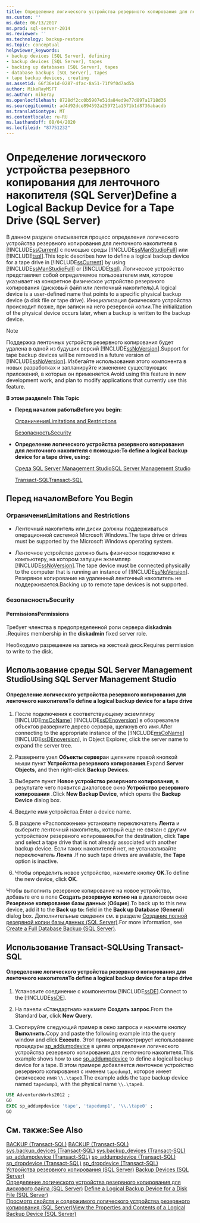 ```yaml
---
title: Определение логического устройства резервного копирования для ленточного накопителя (SQL Server) | Документация Майкрософт
ms.custom: ''
ms.date: 06/13/2017
ms.prod: sql-server-2014
ms.reviewer: ''
ms.technology: backup-restore
ms.topic: conceptual
helpviewer_keywords:
- backup devices [SQL Server], defining
- backup devices [SQL Server], tapes
- backing up databases [SQL Server], tapes
- database backups [SQL Server], tapes
- tape backup devices, creating
ms.assetid: 66f36e1d-0287-4fac-8a51-71f9f0d7ad5b
author: MikeRayMSFT
ms.author: mikeray
ms.openlocfilehash: 8728df2cc0b5907e51da84ed9e77d897a1718d36
ms.sourcegitcommit: ad4d92dce894592a259721a1571b1d8736abacdb
ms.translationtype: MT
ms.contentlocale: ru-RU
ms.lasthandoff: 08/04/2020
ms.locfileid: "87751232"
---
```

# <a name="define-a-logical-backup-device-for-a-tape-drive-sql-server"></a><span data-ttu-id="f3805-102">Определение логического устройства резервного копирования для ленточного накопителя (SQL Server)</span><span class="sxs-lookup"><span data-stu-id="f3805-102">Define a Logical Backup Device for a Tape Drive (SQL Server)</span></span>
  <span data-ttu-id="f3805-103">В данном разделе описывается процесс определения логического устройства резервного копирования для ленточного накопителя в [!INCLUDE[ssCurrent](../../includes/sscurrent-md.md)] с помощью среды [!INCLUDE[ssManStudioFull](../../includes/ssmanstudiofull-md.md)] или [!INCLUDE[tsql](../../includes/tsql-md.md)].</span><span class="sxs-lookup"><span data-stu-id="f3805-103">This topic describes how to define a logical backup device for a tape drive in [!INCLUDE[ssCurrent](../../includes/sscurrent-md.md)] by using [!INCLUDE[ssManStudioFull](../../includes/ssmanstudiofull-md.md)] or [!INCLUDE[tsql](../../includes/tsql-md.md)].</span></span> <span data-ttu-id="f3805-104">Логическое устройство представляет собой определяемое пользователем имя, которое указывает на конкретное физическое устройство резервного копирования (дисковый файл или ленточный накопитель).</span><span class="sxs-lookup"><span data-stu-id="f3805-104">A logical device is a user-defined name that points to a specific physical backup device (a disk file or tape drive).</span></span>  <span data-ttu-id="f3805-105">Инициализация физического устройства происходит позже, при записи на него резервной копии.</span><span class="sxs-lookup"><span data-stu-id="f3805-105">The initialization of the physical device occurs later, when a backup is written to the backup device.</span></span>  
  
> [!NOTE]  
>  <span data-ttu-id="f3805-106">Поддержка ленточных устройств резервного копирования будет удалена в одной из будущих версий [!INCLUDE[ssNoVersion](../../includes/ssnoversion-md.md)].</span><span class="sxs-lookup"><span data-stu-id="f3805-106">Support for tape backup devices will be removed in a future version of [!INCLUDE[ssNoVersion](../../includes/ssnoversion-md.md)].</span></span> <span data-ttu-id="f3805-107">Избегайте использования этого компонента в новых разработках и запланируйте изменение существующих приложений, в которых он применяется.</span><span class="sxs-lookup"><span data-stu-id="f3805-107">Avoid using this feature in new development work, and plan to modify applications that currently use this feature.</span></span>  
  
 <span data-ttu-id="f3805-108">**В этом разделе**</span><span class="sxs-lookup"><span data-stu-id="f3805-108">**In This Topic**</span></span>  
  
-   <span data-ttu-id="f3805-109">**Перед началом работы**</span><span class="sxs-lookup"><span data-stu-id="f3805-109">**Before you begin:**</span></span>  
  
     [<span data-ttu-id="f3805-110">Ограничения</span><span class="sxs-lookup"><span data-stu-id="f3805-110">Limitations and Restrictions</span></span>](#Restrictions)  
  
     [<span data-ttu-id="f3805-111">Безопасность</span><span class="sxs-lookup"><span data-stu-id="f3805-111">Security</span></span>](#Security)  
  
-   <span data-ttu-id="f3805-112">**Определение логического устройства резервного копирования для ленточного накопителя с помощью:**</span><span class="sxs-lookup"><span data-stu-id="f3805-112">**To define a logical backup device for a tape drive, using:**</span></span>  
  
     [<span data-ttu-id="f3805-113">Среда SQL Server Management Studio</span><span class="sxs-lookup"><span data-stu-id="f3805-113">SQL Server Management Studio</span></span>](#SSMSProcedure)  
  
     [<span data-ttu-id="f3805-114">Transact-SQL</span><span class="sxs-lookup"><span data-stu-id="f3805-114">Transact-SQL</span></span>](#TsqlProcedure)  
  
##  <a name="before-you-begin"></a><a name="BeforeYouBegin"></a> <span data-ttu-id="f3805-115">Перед началом</span><span class="sxs-lookup"><span data-stu-id="f3805-115">Before You Begin</span></span>  
  
###  <a name="limitations-and-restrictions"></a><a name="Restrictions"></a> <span data-ttu-id="f3805-116">Ограничения</span><span class="sxs-lookup"><span data-stu-id="f3805-116">Limitations and Restrictions</span></span>  
  
-   <span data-ttu-id="f3805-117">Ленточный накопитель или диски должны поддерживаться операционной системой Microsoft Windows.</span><span class="sxs-lookup"><span data-stu-id="f3805-117">The tape drive or drives must be supported by the Microsoft Windows operating system.</span></span>  
  
-   <span data-ttu-id="f3805-118">Ленточное устройство должно быть физически подключено к компьютеру, на котором запущен экземпляр [!INCLUDE[ssNoVersion](../../includes/ssnoversion-md.md)].</span><span class="sxs-lookup"><span data-stu-id="f3805-118">The tape device must be connected physically to the computer that is running an instance of [!INCLUDE[ssNoVersion](../../includes/ssnoversion-md.md)].</span></span> <span data-ttu-id="f3805-119">Резервное копирование на удаленный ленточный накопитель не поддерживается.</span><span class="sxs-lookup"><span data-stu-id="f3805-119">Backing up to remote tape devices is not supported.</span></span>  
  
###  <a name="security"></a><a name="Security"></a> <span data-ttu-id="f3805-120">безопасность</span><span class="sxs-lookup"><span data-stu-id="f3805-120">Security</span></span>  
  
####  <a name="permissions"></a><a name="Permissions"></a> <span data-ttu-id="f3805-121">Permissions</span><span class="sxs-lookup"><span data-stu-id="f3805-121">Permissions</span></span>  
 <span data-ttu-id="f3805-122">Требует членства в предопределенной роли сервера **diskadmin** .</span><span class="sxs-lookup"><span data-stu-id="f3805-122">Requires membership in the **diskadmin** fixed server role.</span></span>  
  
 <span data-ttu-id="f3805-123">Необходимо разрешение на запись на жесткий диск.</span><span class="sxs-lookup"><span data-stu-id="f3805-123">Requires permission to write to the disk.</span></span>  
  
##  <a name="using-sql-server-management-studio"></a><a name="SSMSProcedure"></a> <span data-ttu-id="f3805-124">Использование среды SQL Server Management Studio</span><span class="sxs-lookup"><span data-stu-id="f3805-124">Using SQL Server Management Studio</span></span>  
  
#### <a name="to-define-a-logical-backup-device-for-a-tape-drive"></a><span data-ttu-id="f3805-125">Определение логического устройства резервного копирования для ленточного накопителя</span><span class="sxs-lookup"><span data-stu-id="f3805-125">To define a logical backup device for a tape drive</span></span>  
  
1.  <span data-ttu-id="f3805-126">После подключения к соответствующему экземпляру [!INCLUDE[msCoName](../../includes/msconame-md.md)] [!INCLUDE[ssDEnoversion](../../includes/ssdenoversion-md.md)] в обозревателе объектов разверните дерево сервера, щелкнув его имя.</span><span class="sxs-lookup"><span data-stu-id="f3805-126">After connecting to the appropriate instance of the [!INCLUDE[msCoName](../../includes/msconame-md.md)] [!INCLUDE[ssDEnoversion](../../includes/ssdenoversion-md.md)], in Object Explorer, click the server name to expand the server tree.</span></span>  
  
2.  <span data-ttu-id="f3805-127">Разверните узел **Объекты сервера**и щелкните правой кнопкой мыши пункт **Устройства резервного копирования**.</span><span class="sxs-lookup"><span data-stu-id="f3805-127">Expand **Server Objects**, and then right-click **Backup Devices**.</span></span>  
  
3.  <span data-ttu-id="f3805-128">Выберите пункт **Новое устройство резервного копирования**, в результате чего появится диалоговое окно **Устройство резервного копирования** .</span><span class="sxs-lookup"><span data-stu-id="f3805-128">Click **New Backup Device**, which opens the **Backup Device** dialog box.</span></span>  
  
4.  <span data-ttu-id="f3805-129">Введите имя устройства.</span><span class="sxs-lookup"><span data-stu-id="f3805-129">Enter a device name.</span></span>  
  
5.  <span data-ttu-id="f3805-130">В разделе «Расположение» установите переключатель **Лента** и выберите ленточный накопитель, который еще не связан с другим устройством резервного копирования.</span><span class="sxs-lookup"><span data-stu-id="f3805-130">For the destination, click **Tape** and select a tape drive that is not already associated with another backup device.</span></span> <span data-ttu-id="f3805-131">Если таких накопителей нет, не устанавливайте переключатель **Лента** .</span><span class="sxs-lookup"><span data-stu-id="f3805-131">If no such tape drives are available, the **Tape** option is inactive.</span></span>  
  
6.  <span data-ttu-id="f3805-132">Чтобы определить новое устройство, нажмите кнопку **OK**.</span><span class="sxs-lookup"><span data-stu-id="f3805-132">To define the new device, click **OK**.</span></span>  
  
 <span data-ttu-id="f3805-133">Чтобы выполнить резервное копирование на новое устройство, добавьте его в поле **Создать резервную копию на** в диалоговом окне **Резервное копирование базы данных** (**Общие**).</span><span class="sxs-lookup"><span data-stu-id="f3805-133">To back up to this new device, add it to the **Back up to:** field in the **Back up Database** (**General**) dialog box.</span></span> <span data-ttu-id="f3805-134">Дополнительные сведения см. в разделе [Создание полной резервной копии базы данных (SQL Server)](create-a-full-database-backup-sql-server.md).</span><span class="sxs-lookup"><span data-stu-id="f3805-134">For more information, see [Create a Full Database Backup &#40;SQL Server&#41;](create-a-full-database-backup-sql-server.md).</span></span>  
  
##  <a name="using-transact-sql"></a><a name="TsqlProcedure"></a> <span data-ttu-id="f3805-135">Использование Transact-SQL</span><span class="sxs-lookup"><span data-stu-id="f3805-135">Using Transact-SQL</span></span>  
  
#### <a name="to-define-a-logical-backup-device-for-a-tape-drive"></a><span data-ttu-id="f3805-136">Определение логического устройства резервного копирования для ленточного накопителя</span><span class="sxs-lookup"><span data-stu-id="f3805-136">To define a logical backup device for a tape drive</span></span>  
  
1.  <span data-ttu-id="f3805-137">Установите соединение с компонентом [!INCLUDE[ssDE](../../includes/ssde-md.md)].</span><span class="sxs-lookup"><span data-stu-id="f3805-137">Connect to the [!INCLUDE[ssDE](../../includes/ssde-md.md)].</span></span>  
  
2.  <span data-ttu-id="f3805-138">На панели «Стандартная» нажмите **Создать запрос**.</span><span class="sxs-lookup"><span data-stu-id="f3805-138">From the Standard bar, click **New Query**.</span></span>  
  
3.  <span data-ttu-id="f3805-139">Скопируйте следующий пример в окно запроса и нажмите кнопку **Выполнить**.</span><span class="sxs-lookup"><span data-stu-id="f3805-139">Copy and paste the following example into the query window and click **Execute**.</span></span> <span data-ttu-id="f3805-140">Этот пример иллюстрирует использование процедуры [sp_addumpdevice](/sql/relational-databases/system-stored-procedures/sp-addumpdevice-transact-sql) в целях определения логического устройства резервного копирования для ленточного накопителя.</span><span class="sxs-lookup"><span data-stu-id="f3805-140">This example shows how to use [sp_addumpdevice](/sql/relational-databases/system-stored-procedures/sp-addumpdevice-transact-sql) to define a logical backup device for a tape.</span></span> <span data-ttu-id="f3805-141">В этом примере добавляется ленточное устройство резервного копирования с именем `tapedump1`, которое имеет физическое имя `\\.\tape0`.</span><span class="sxs-lookup"><span data-stu-id="f3805-141">The example adds the tape backup device named `tapedump1`, with the physical name `\\.\tape0`.</span></span>  
  
```sql  
USE AdventureWorks2012 ;  
GO  
EXEC sp_addumpdevice 'tape', 'tapedump1', '\\.\tape0' ;  
GO  
```  
  
## <a name="see-also"></a><span data-ttu-id="f3805-142">См. также:</span><span class="sxs-lookup"><span data-stu-id="f3805-142">See Also</span></span>  
 <span data-ttu-id="f3805-143">[BACKUP (Transact-SQL)](/sql/t-sql/statements/backup-transact-sql) </span><span class="sxs-lookup"><span data-stu-id="f3805-143">[BACKUP &#40;Transact-SQL&#41;](/sql/t-sql/statements/backup-transact-sql) </span></span>  
 <span data-ttu-id="f3805-144">[sys.backup_devices (Transact-SQL)](/sql/relational-databases/system-catalog-views/sys-backup-devices-transact-sql) </span><span class="sxs-lookup"><span data-stu-id="f3805-144">[sys.backup_devices &#40;Transact-SQL&#41;](/sql/relational-databases/system-catalog-views/sys-backup-devices-transact-sql) </span></span>  
 <span data-ttu-id="f3805-145">[sp_addumpdevice (Transact-SQL)](/sql/relational-databases/system-stored-procedures/sp-addumpdevice-transact-sql) </span><span class="sxs-lookup"><span data-stu-id="f3805-145">[sp_addumpdevice &#40;Transact-SQL&#41;](/sql/relational-databases/system-stored-procedures/sp-addumpdevice-transact-sql) </span></span>  
 <span data-ttu-id="f3805-146">[sp_dropdevice (Transact-SQL)](/sql/relational-databases/system-stored-procedures/sp-dropdevice-transact-sql) </span><span class="sxs-lookup"><span data-stu-id="f3805-146">[sp_dropdevice &#40;Transact-SQL&#41;](/sql/relational-databases/system-stored-procedures/sp-dropdevice-transact-sql) </span></span>  
 <span data-ttu-id="f3805-147">[Устройства резервного копирования (SQL Server)](backup-devices-sql-server.md) </span><span class="sxs-lookup"><span data-stu-id="f3805-147">[Backup Devices &#40;SQL Server&#41;](backup-devices-sql-server.md) </span></span>  
 <span data-ttu-id="f3805-148">[Определение логического устройства резервного копирования для дискового файла (SQL Server)](define-a-logical-backup-device-for-a-disk-file-sql-server.md) </span><span class="sxs-lookup"><span data-stu-id="f3805-148">[Define a Logical Backup Device for a Disk File &#40;SQL Server&#41;](define-a-logical-backup-device-for-a-disk-file-sql-server.md) </span></span>  
 [<span data-ttu-id="f3805-149">Просмотр свойств и содержимого логического устройства резервного копирования (SQL Server)</span><span class="sxs-lookup"><span data-stu-id="f3805-149">View the Properties and Contents of a Logical Backup Device &#40;SQL Server&#41;</span></span>](view-the-properties-and-contents-of-a-logical-backup-device-sql-server.md)  
  
  
